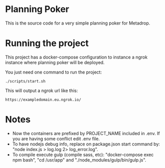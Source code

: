 # Planning Poker

This is the source code for a very simple planning poker for Metadrop.

# Running the project

This project has a docker-compose configuration to instance a ngrok instance where planning poker will be deployed.

You just need one command to run the project:

`./scripts/start.sh`

This will output a ngrok url like this:

`https://exampledomain.eu.ngrok.io/`

# Notes
- Now the containers are prefixed by PROJECT_NAME included in .env. If you are having some conflict edit .env file.
- To have nodejs debug info, replace on package.json start command by: "node index.js > log.log 2> log_error.log".
- To compile execute gulp (compile sass, etc): "docker-compose exec npm bash", "cd /usr/app" and "./node_modules/gulp/bin/gulp.js".
